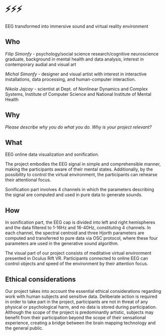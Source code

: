 # ⚡️⚡️⚡️
EEG transformed into immersive sound and virtual reality environment

## Who
*Filip Simonfy* - psychology/social science research/cognitive neuroscience graduate, background in mental health and data analysis, interest in contemporary audial and visual art

*Michal Simonfy* - designer and visual artist with interest in interactive installations, data processing, and human-computer interaction.

*Nikola Jajcay* - scientist at Dept. of Nonlinear Dynamics and Complex Systems, Institute of Computer Science and National Institute of Mental Health

## Why
*Please describe why you do what you do. Why is your project relevant?*

## What
EEG online data visualization and sonification.

The project embodies the EEG signal in simple and comprehensible manner, making the participants aware of their mental states. Additionally, by the possibility to control the virtual environment, the participants can rehearse their attentional focus.

Sonification part involves 4 channels in which the parameters describing the signal are computed and used in pure data to generate sounds.

## How

In sonification part, the EEG cap is divided into left and right hemispheres and the data filtered to 1-16Hz and 16-40Hz, constituting 4 channels. In each channel, the spectral centroid and three Hjorth parameters are computed and transferred to pure data via OSC protocol, where these four parameters are used in the generative sound algorithm.

The visual part of our project consists of meditative virtual environment presented in Oculus Rift VR. Participants connected to online EEG can control objects and speed of the environment by their attention focus.

## Ethical considerations

Our project takes into account the essential ethical considerations regarding work with human subjects and sensitive data. Deliberate action is required in order to take part in the project, participants are not in threat of any physical or psychological harm, and no data is stored during participation. Although the scope of the project is predominantly artistic, subjects may benefit from their participation beyond the scope of their sensational experience, creating a bridge between the brain mapping technology and the general public.  

